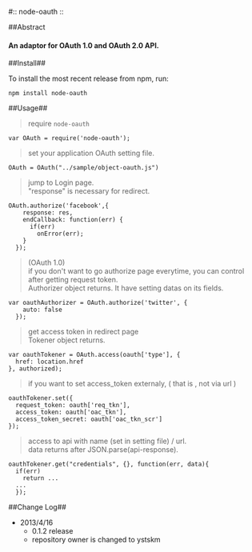 #:: node-oauth ::

##Abstract
#### An adaptor for OAuth 1.0 and OAuth 2.0 API.

##Install##

To install the most recent release from npm, run:

	npm install node-oauth

##Usage##

> require `node-oauth`  

	var OAuth = require('node-oauth');

> set your application OAuth setting file.  

	OAuth = OAuth("../sample/object-oauth.js")

> jump to Login page.  
> "response" is necessary for redirect.  

	OAuth.authorize('facebook',{
	    response: res,
	    endCallback: function(err) {
	      if(err)
	        onError(err);
	    }
	  });

> (OAuth 1.0)  
> if you don't want to go authorize page everytime, you can control after getting request token.  
> Authorizer object returns. It have setting datas on its fields.  

	var oauthAuthorizer = OAuth.authorize('twitter', {
	    auto: false
	  });

> get access token in redirect page  
> Tokener object returns.  

	var oauthTokener = OAuth.access(oauth['type'], {
	  href: location.href
	}, authorized);

> if you want to set access_token externaly, ( that is , not via url )  

	oauthTokener.set({
	  request_token: oauth['req_tkn'],
	  access_token: oauth['oac_tkn'],
	  access_token_secret: oauth['oac_tkn_scr']
	});

> access to api with name (set in setting file) / url.   
> data returns after JSON.parse(api-response).  

	oauthTokener.get("credentials", {}, function(err, data){
	  if(err)
	    return ...
	  ...
	  });

##Change Log##

* 2013/4/16
	+ 0.1.2 release  
	+ repository owner is changed to ystskm  
